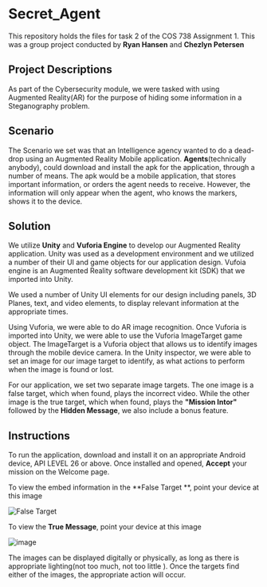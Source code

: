 # Secret_Agent

This repository holds the files for task 2 of the COS 738 Assignment 1.
This was a group project conducted by **__Ryan Hansen__** and **__Chezlyn Petersen__**

## Project Descriptions 

As part of the Cybersecurity module, we were tasked with using Augmented Reality(AR) for the purpose of hiding some information in a Steganography problem. 

## Scenario 

The Scenario we set was that an Intelligence agency wanted to do a dead-drop using an Augmented Reality Mobile application. **Agents**(technically anybody), could download and install the apk for the application, through a number of means. The apk would be a mobile application, that stores important information, or orders the agent needs to receive. However, the information will only appear when the agent, who knows the markers, shows it to the device. 

## Solution 

We utilize **Unity** and  **Vuforia Engine** to develop our Augmented Reality application. Unity was used as a development environment and we utilized a number of their UI and game objects for our application design.  Vufoia engine is an Augmented Reality software development kit (SDK) that we imported into Unity.

We used a number of Unity UI elements for our design including panels, 3D Planes, text, and video elements,  to display relevant information at the appropriate times. 

Using Vuforia, we were able to do AR image recognition. Once Vuforia is imported into Unity, we were able to use the Vuforia ImageTarget game object. The ImageTarget is a Vuforia object that allows us to identify images through the mobile device camera. In the Unity inspector, we were able to set an image for our image target to identify, as what actions to perform when the image is found or lost. 

For our application, we set two separate image targets. The one image is a false target, which when found, plays the incorrect video. While the other image is the true target, which when found, plays the **"Mission Intor"** followed by the **Hidden Message**,  we also include a bonus feature. 

## Instructions
 To run the application, download and install it on an appropriate Android device, API LEVEL 26 or above. 
 Once installed and opened, **Accept** your mission on the Welcome page. 

To view the embed information in the **False Target **, point your device at this image

![False Target ](https://github.com/ryan11719/Secret_Agent/assets/83818995/223f7caf-0fb9-4c24-9e4e-877e846d2b95)

To view the **True Message**, point your device at this image 

![image](https://github.com/ryan11719/Secret_Agent/assets/83818995/7cfc919a-23c5-4351-892a-36f81680fec3)

The images can be displayed  digitally or physically, as long as there is appropriate lighting(not too much, not too little ). Once the targets find either of the images, the appropriate action will occur. 





